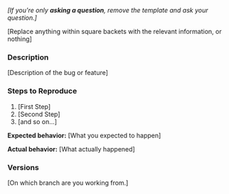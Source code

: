 _[If you're only **asking a question**, remove the template and ask your question.]_

[Replace anything within square backets with the relevant information, or nothing]

### Description

[Description of the bug or feature]

### Steps to Reproduce

1. [First Step]
2. [Second Step]
3. [and so on...]

**Expected behavior:** [What you expected to happen]

**Actual behavior:** [What actually happened]

### Versions

[On which branch are you working from.]
